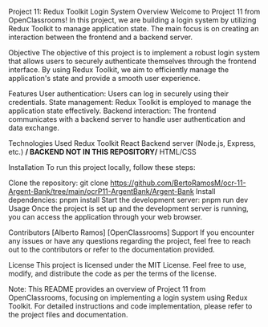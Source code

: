 Project 11: Redux Toolkit Login System
Overview
Welcome to Project 11 from OpenClassrooms! In this project, we are building a login system by utilizing Redux Toolkit to manage application state. The main focus is on creating an interaction between the frontend and a backend server.

Objective
The objective of this project is to implement a robust login system that allows users to securely authenticate themselves through the frontend interface. By using Redux Toolkit, we aim to efficiently manage the application's state and provide a smooth user experience.

Features
User authentication: Users can log in securely using their credentials.
State management: Redux Toolkit is employed to manage the application state effectively.
Backend interaction: The frontend communicates with a backend server to handle user authentication and data exchange.



Technologies Used
Redux Toolkit
React
Backend server (Node.js, Express, etc.)
**/ BACKEND NOT IN THIS REPOSITORY/**
HTML/CSS



Installation
To run this project locally, follow these steps:

Clone the repository: git clone <https://github.com/BertoRamosM/ocr-11-Argent-Bank/tree/main/ocrP11-ArgentBank/Argent-Bank>
Install dependencies: pnpm install
Start the development server: pnpm run dev
Usage
Once the project is set up and the development server is running, you can access the application through your web browser.

Contributors
[Alberto Ramos]
[OpenClassrooms]
Support
If you encounter any issues or have any questions regarding the project, feel free to reach out to the contributors or refer to the documentation provided.

License
This project is licensed under the MIT License. Feel free to use, modify, and distribute the code as per the terms of the license.

Note: This README provides an overview of Project 11 from OpenClassrooms, focusing on implementing a login system using Redux Toolkit. For detailed instructions and code implementation, please refer to the project files and documentation.